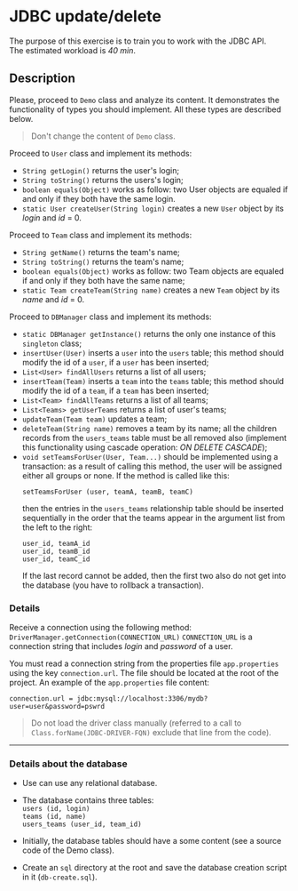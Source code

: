 # JDBC update/delete
 
The purpose of this exercise is to train you to work with the JDBC API.  
The estimated workload is *40 min*.

## Description

Please, proceed to `Demo` class and analyze its content. It demonstrates the functionality of types you should implement. All these types are described below.

> Don't change the content of `Demo` class.

Proceed to `User` class and implement its methods:

* `String getLogin()` returns the user's login;
* `String toString()` returns the users's login;
* `boolean equals(Object)` works as follow: two User objects are equaled if and only if they both have the same login.
* `static User createUser(String login)` creates a new `User` object by its *login* and *id* = 0.

Proceed to `Team` class and implement its methods:

* `String getName()` returns the team's name;
* `String toString()` returns the team's name;
* `boolean equals(Object)` works as follow: two Team objects are equaled if and only if they both have the same name;
* `static Team createTeam(String name)` creates a new `Team` object by its *name* and *id* = 0.

Proceed to `DBManager` class and implement its methods:

* `static DBManager getInstance()` returns the only one instance of this `singleton` class;
* `insertUser(User)` inserts a `user` into the `users` table; this method should modify the id of a `user`, if a `user` has been inserted;
* `List<User> findAllUsers` returns a list of all users;
* `insertTeam(Team)` inserts a `team` into the `teams` table; this method should modify the id of a `team`, if a `team` has been inserted;
* `List<Team> findAllTeams` returns a list of all teams;
* `List<Teams> getUserTeams` returns a list of user's teams;
* `updateTeam(Team team)` updates a team;
* `deleteTeam(String name)` removes a team by its name; all the children records from the `users_teams` table must be all removed also (implement this functionality using cascade operation: *ON DELETE CASCADE*);
* `void setTeamsForUser(User, Team...)` should be implemented using a transaction: as a result of calling this method, the user will be assigned either all groups or none. If the method is called like this:
    ```
    setTeamsForUser (user, teamA, teamB, teamC)
    ```
    then the entries in the `users_teams` relationship table should be inserted sequentially in the order that the teams appear in the argument list from the left to the right:
    ```
    user_id, teamA_id 
    user_id, teamB_id  
    user_id, teamC_id
    ```
    If the last record cannot be added, then the first two also do not get into the database (you have to rollback a transaction).  

### Details

Receive a connection using the following method:
`DriverManager.getConnection(CONNECTION_URL)`
`CONNECTION_URL` is a connection string that includes *login* and *password* of a user.

You must read a connection string from the properties file `app.properties` using the key `connection.url`. The file should be located at the root of the project. An example of the `app.properties` file content:
```
connection.url = jdbc:mysql://localhost:3306/mydb?user=user&password=pswrd
```

> Do not load the driver class manually (referred to a call to `Class.forName(JDBC-DRIVER-FQN)` exclude that line from the code).

***

### Details about the database

* Use can use any relational database.  

* The database contains three tables:   
`users (id, login)`  
`teams (id, name)`  
`users_teams (user_id, team_id)`  

* Initially, the database tables should have a some content (see a source code of the Demo class).

* Create an `sql` directory at the root and save the database creation script in it (`db-create.sql`).
